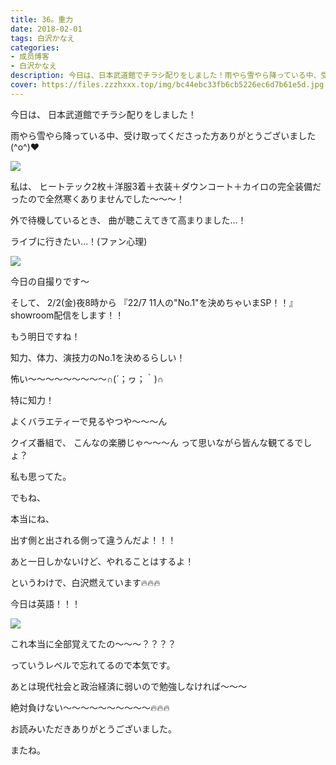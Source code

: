 ```yaml
---
title: 36。重力
date: 2018-02-01
tags: 白沢かなえ
categories: 
- 成员博客
- 白沢かなえ
description: 今日は、日本武道館でチラシ配りをしました！雨やら雪やら降っている中、受け取ってくださった方ありがとうございました(^o^)❤️私は、ヒートテック2枚＋洋服3着＋衣装＋ダ...
cover: https://files.zzzhxxx.top/img/bc44ebc33fb6cb5226ec6d7b61e5d.jpg 
---
```







今日は、
日本武道館でチラシ配りをしました！



雨やら雪やら降っている中、受け取ってくださった方ありがとうございました(^o^)❤️


![](https://files.zzzhxxx.top/img/bc44ebc33fb6cb5226ec6d7b61e5d.jpg)




私は、
ヒートテック2枚＋洋服3着＋衣装＋ダウンコート＋カイロの完全装備だったので全然寒くありませんでした〜〜〜！




外で待機しているとき、
曲が聴こえてきて高まりました…！

ライブに行きたい…！(ファン心理)







![](https://files.zzzhxxx.top/img/bc44ebc33fb6cb5226ec6d7b61e5d-01.jpg)




今日の自撮りです〜









そして、
2/2(金)夜8時から
『22/7 11人の"No.1"を決めちゃいまSP！！』
showroom配信をします！！



もう明日ですね！



知力、体力、演技力のNo.1を決めるらしい！










怖い〜〜〜〜〜〜〜〜〜∩(´；ヮ；｀)∩



特に知力！



よくバラエティーで見るやつや〜〜〜ん



クイズ番組で、
こんなの楽勝じゃ〜〜〜ん
って思いながら皆んな観てるでしょ？



私も思ってた。



でもね、



本当にね、



出す側と出される側って違うんだよ！！！







あと一日しかないけど、やれることはするよ！









というわけで、白沢燃えています🔥🔥🔥



今日は英語！！！

![](https://files.zzzhxxx.top/img/bc44ebc33fb6cb5226ec6d7b61e5d-02.jpg)




これ本当に全部覚えてたの〜〜〜？？？？



っていうレベルで忘れてるので本気です。



あとは現代社会と政治経済に弱いので勉強しなければ〜〜〜






絶対負けない〜〜〜〜〜〜〜〜〜〜🔥🔥🔥














お読みいただきありがとうございました。

またね。


